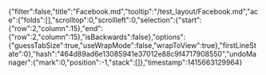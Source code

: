 {"filter":false,"title":"Facebook.md","tooltip":"/test_layout/Facebook.md","ace":{"folds":[],"scrolltop":0,"scrollleft":0,"selection":{"start":{"row":2,"column":15},"end":{"row":2,"column":15},"isBackwards":false},"options":{"guessTabSize":true,"useWrapMode":false,"wrapToView":true},"firstLineState":0},"hash":"464d89ad6e13085941e37012e88c9f4717908550","undoManager":{"mark":0,"position":-1,"stack":[]},"timestamp":1415663129964}